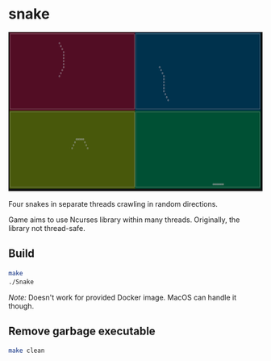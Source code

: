 # snake

![Preview](preview.png)

Four snakes in separate threads crawling in random directions.

Game aims to use Ncurses library within many threads. Originally, the library not thread-safe.


## Build

```bash
make
./Snake
```

_Note:_ Doesn't work for provided Docker image. MacOS can handle it though.


## Remove garbage executable

```bash
make clean
```
